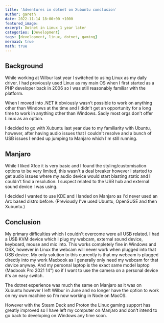 ```yaml
---
title: 'Adventures in dotnet on Xubuntu conclusion'
author: gareth
date: 2022-11-14 18:00:00 +1000
featured_image: 
excerpt: Dotnet in Linux 1 year later
categories: [Development]
tags: [development, linux, dotnet, gaming]
mermaid: true
math: true
---
```


## Background

While working at Wilbur last year I switched to using Linux as my daily driver. I had previously used Linux as my main OS when I first started as a PHP developer back in 2006 so I was still reasonably familiar with the platform. 

When I moved into .NET it obviously wasn't possible to work on anything other than Windows at the time and I didn't get an opportunity for a long time to work in anything other than Windows. Sadly most orgs don't offer Linux as an option.

I decided to go with Xubuntu last year due to my familiarity with Ubuntu, however, after having audio issues that I couldn't resolve and a bunch of USB issues I ended up jumping to Manjaro which I'm still running. 

## Manjaro

While I liked Xfce it is very basic and I found the styling/customisation options to be very limited, this wasn't a deal breaker however I started to get audio issues where my audio device would start blasting static and I couldn't find a resolution. I suspect related to the USB hub and external sound device I was using. 

I decided I wanted to use KDE and I landed on Manjaro as I'd never used an Arc based distro before. (Previously I've used Ubuntu, OpenSUSE and then Xubuntu.)

## Conclusion

My primary difficulties which I couldn't overcome were all USB related. I had a USB KVM device which I plug my webcam, external sound device, keyboard, mouse and mic into. This works completely fine in Windows and OSX, however in Linux the webcam will never work when plugged into that USB device. My only solution to this currently is that my webcam is plugged directly into my work Macbook as I generally only need my webcam for that device anyway. And my personal laptop is the exact same model laptop (Macbook Pro 2021 14") so if I want to use the camera on a personal device it's an easy switch.

The dotnet experience was much the same on Manjaro as it was on Xubuntu however I left Wilbur in June and no longer have the option to work on my own machine so I'm now working in Node on MacOS. 

However with the Steam Deck and Proton the Linux gaming support has greatly improved so I have left my computer on Manjaro and don't intend to go back to developing on Windows any time soon. 